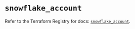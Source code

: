 # `snowflake_account`

Refer to the Terraform Registry for docs: [`snowflake_account`](https://registry.terraform.io/providers/snowflakedb/snowflake/2.6.0/docs/resources/account).
